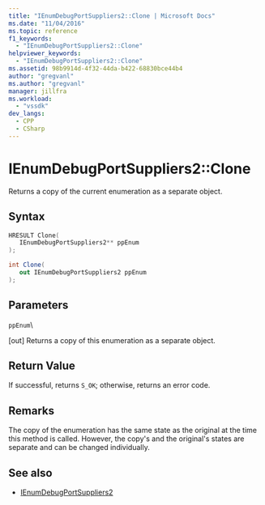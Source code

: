 ```yaml
---
title: "IEnumDebugPortSuppliers2::Clone | Microsoft Docs"
ms.date: "11/04/2016"
ms.topic: reference
f1_keywords:
  - "IEnumDebugPortSuppliers2::Clone"
helpviewer_keywords:
  - "IEnumDebugPortSuppliers2::Clone"
ms.assetid: 98b9914d-4f32-44da-b422-68830bce44b4
author: "gregvanl"
ms.author: "gregvanl"
manager: jillfra
ms.workload:
  - "vssdk"
dev_langs:
  - CPP
  - CSharp
---
```

# IEnumDebugPortSuppliers2::Clone
Returns a copy of the current enumeration as a separate object.

## Syntax

```cpp
HRESULT Clone(
   IEnumDebugPortSuppliers2** ppEnum
);
```

```csharp
int Clone(
   out IEnumDebugPortSuppliers2 ppEnum
);
```

## Parameters
 `ppEnum`\

 [out] Returns a copy of this enumeration as a separate object.

## Return Value
 If successful, returns `S_OK`; otherwise, returns an error code.

## Remarks
 The copy of the enumeration has the same state as the original at the time this method is called. However, the copy's and the original's states are separate and can be changed individually.

## See also
- [IEnumDebugPortSuppliers2](../../../extensibility/debugger/reference/ienumdebugportsuppliers2.md)